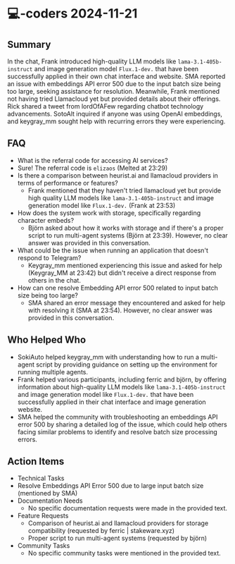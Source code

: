 # 💻-coders 2024-11-21

## Summary

In the chat, Frank introduced high-quality LLM models like `lama-3.1-405b-instruct` and image generation model `Flux.1-dev.` that have been successfully applied in their own chat interface and website. SMA reported an issue with embeddings API error 500 due to the input batch size being too large, seeking assistance for resolution. Meanwhile, Frank mentioned not having tried Llamacloud yet but provided details about their offerings. Rick shared a tweet from lordOfAFew regarding chatbot technology advancements. SotoAlt inquired if anyone was using OpenAI embeddings, and keygray_mm sought help with recurring errors they were experiencing.

## FAQ

- What is the referral code for accessing AI services?
- Sure! The referral code is `elizaos` (Melted at 23:29)
- Is there a comparison between heurist.ai and llamacloud providers in terms of performance or features?
    - Frank mentioned that they haven't tried llamacloud yet but provide high quality LLM models like `lama-3.1-405b-instruct` and image generation model like `Flux.1-dev.` (Frank at 23:53)
- How does the system work with storage, specifically regarding character embeds?
    - Björn asked about how it works with storage and if there's a proper script to run multi-agent systems (Björn at 23:39). However, no clear answer was provided in this conversation.
- What could be the issue when running an application that doesn't respond to Telegram?
    - Keygray_mm mentioned experiencing this issue and asked for help (Keygray_MM at 23:42) but didn't receive a direct response from others in the chat.
- How can one resolve Embedding API error 500 related to input batch size being too large?
    - SMA shared an error message they encountered and asked for help with resolving it (SMA at 23:54). However, no clear answer was provided in this conversation.

## Who Helped Who

- SokiAuto helped keygray_mm with understanding how to run a multi-agent script by providing guidance on setting up the environment for running multiple agents.
- Frank helped various participants, including ferric and björn, by offering information about high-quality LLM models like `lama-3.1-405b-instruct` and image generation model like `Flux.1-dev.` that have been successfully applied in their chat interface and image generation website.
- SMA helped the community with troubleshooting an embeddings API error 500 by sharing a detailed log of the issue, which could help others facing similar problems to identify and resolve batch size processing errors.

## Action Items

- Technical Tasks
- Resolve Embeddings API Error 500 due to large input batch size (mentioned by SMA)
- Documentation Needs
    - No specific documentation requests were made in the provided text.
- Feature Requests
    - Comparison of heurist.ai and llamacloud providers for storage compatibility (requested by ferric | stakeware.xyz)
    - Proper script to run multi-agent systems (requested by björn)
- Community Tasks
    - No specific community tasks were mentioned in the provided text.
